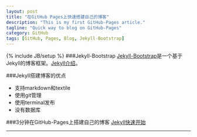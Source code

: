 ```yaml
---
layout: post
title: "在GitHub Pages上快速搭建自己的博客"
description: "This is my first GitHub-Pages article."
tagline: "Quick way to blog on GitHub-Pages"
category: GitHub
tags: [GitHub, Pages, Blog, Jekyll-Bootstrap]
---
```

{% include JB/setup %}
###Jekyll-Bootstrap
[Jekyll-Bootstrap](http://jekyllbootstrap.com/)是一个基于Jekyll的博客框架。[Jekyll介绍](http://jekyllbootstrap.com/lessons/jekyll-introduction.html)。

###Jekyll搭建博客的优点
- 支持markdown和textile
- 使用git管理
- 使用terminal发布
- 没有数据库

###3分钟在GitHub-Pages上搭建自己的博客
[Jekyll快速开始](http://jekyllbootstrap.com/usage/jekyll-quick-start.html)


**********
